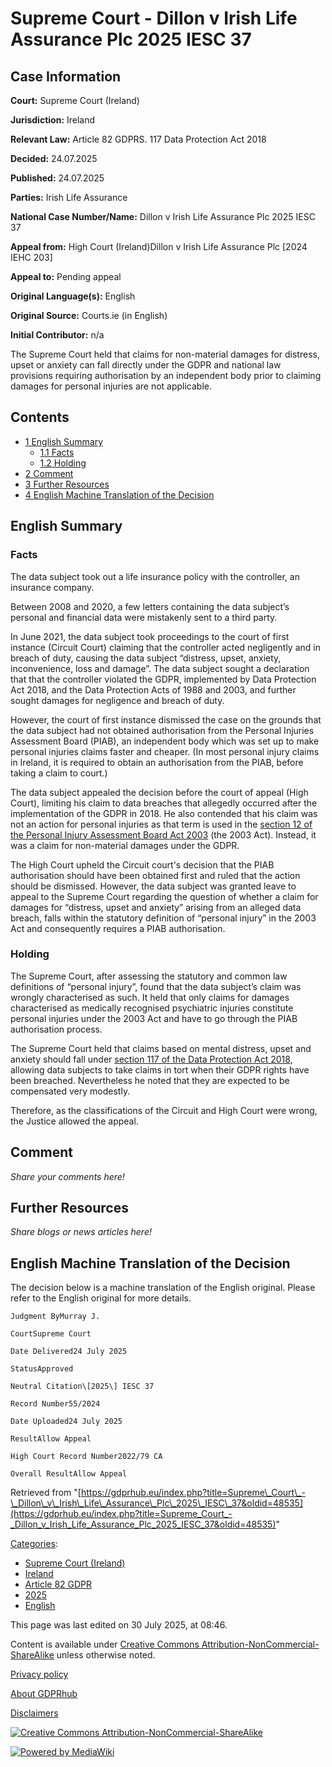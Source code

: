 # Supreme Court - Dillon v Irish Life Assurance Plc 2025 IESC 37

## Case Information

**Court:** Supreme Court (Ireland)

**Jurisdiction:** Ireland

**Relevant Law:** Article 82 GDPRS. 117 Data Protection Act 2018

**Decided:** 24.07.2025

**Published:** 24.07.2025

**Parties:** Irish Life Assurance

**National Case Number/Name:** Dillon v Irish Life Assurance Plc 2025 IESC 37

**Appeal from:** High Court (Ireland)Dillon v Irish Life Assurance Plc [2024 IEHC 203]

**Appeal to:** Pending appeal

**Original Language(s):** English

**Original Source:** Courts.ie (in English)

**Initial Contributor:** n/a

The Supreme Court held that claims for non-material damages for distress, upset or anxiety can fall directly under the GDPR and national law provisions requiring authorisation by an independent body prior to claiming damages for personal injuries are not applicable.

## Contents

*   [1 English Summary](#English_Summary)
    *   [1.1 Facts](#Facts)
    *   [1.2 Holding](#Holding)
*   [2 Comment](#Comment)
*   [3 Further Resources](#Further_Resources)
*   [4 English Machine Translation of the Decision](#English_Machine_Translation_of_the_Decision)

## English Summary

### Facts

The data subject took out a life insurance policy with the controller, an insurance company.

Between 2008 and 2020, a few letters containing the data subject’s personal and financial data were mistakenly sent to a third party.

In June 2021, the data subject took proceedings to the court of first instance (Circuit Court) claiming that the controller acted negligently and in breach of duty, causing the data subject “distress, upset, anxiety, inconvenience, loss and damage”. The data subject sought a declaration that that the controller violated the GDPR, implemented by Data Protection Act 2018, and the Data Protection Acts of 1988 and 2003, and further sought damages for negligence and breach of duty.

However, the court of first instance dismissed the case on the grounds that the data subject had not obtained authorisation from the Personal Injuries Assessment Board (PIAB), an independent body which was set up to make personal injuries claims faster and cheaper. (In most personal injury claims in Ireland, it is required to obtain an authorisation from the PIAB, before taking a claim to court.)

The data subject appealed the decision before the court of appeal (High Court), limiting his claim to data breaches that allegedly occurred after the implementation of the GDPR in 2018. He also contended that his claim was not an action for personal injuries as that term is used in the [section 12 of the Personal Injury Assessment Board Act 2003](https://www.irishstatutebook.ie/eli/2003/act/46/section/12/enacted/en/html) (the 2003 Act). Instead, it was a claim for non-material damages under the GDPR.

The High Court upheld the Circuit court's decision that the PIAB authorisation should have been obtained first and ruled that the action should be dismissed. However, the data subject was granted leave to appeal to the Supreme Court regarding the question of whether a claim for damages for “distress, upset and anxiety” arising from an alleged data breach, falls within the statutory definition of “personal injury” in the 2003 Act and consequently requires a PIAB authorisation.

### Holding

The Supreme Court, after assessing the statutory and common law definitions of “personal injury”, found that the data subject’s claim was wrongly characterised as such. It held that only claims for damages characterised as medically recognised psychiatric injuries constitute personal injuries under the 2003 Act and have to go through the PIAB authorisation process.

The Supreme Court held that claims based on mental distress, upset and anxiety should fall under [section 117 of the Data Protection Act 2018](https://www.irishstatutebook.ie/eli/2018/act/7/section/117/enacted/en/html#:~:text=\(1\)%20Subject%20to%20subsection%20\(,his%20or%20her%20personal%20data), allowing data subjects to take claims in tort when their GDPR rights have been breached. Nevertheless he noted that they are expected to be compensated very modestly.

Therefore, as the classifications of the Circuit and High Court were wrong, the Justice allowed the appeal.

## Comment

_Share your comments here!_

## Further Resources

_Share blogs or news articles here!_

## English Machine Translation of the Decision

The decision below is a machine translation of the English original. Please refer to the English original for more details.

```
Judgment ByMurray J.

CourtSupreme Court

Date Delivered24 July 2025

StatusApproved

Neutral Citation\[2025\] IESC 37

Record Number55/2024

Date Uploaded24 July 2025

ResultAllow Appeal

High Court Record Number2022/79 CA

Overall ResultAllow Appeal

```

Retrieved from "[https://gdprhub.eu/index.php?title=Supreme\_Court\_-\_Dillon\_v\_Irish\_Life\_Assurance\_Plc\_2025\_IESC\_37&oldid=48535](https://gdprhub.eu/index.php?title=Supreme_Court_-_Dillon_v_Irish_Life_Assurance_Plc_2025_IESC_37&oldid=48535)"

[Categories](/index.php?title=Special:Categories "Special:Categories"):

*   [Supreme Court (Ireland)](/index.php?title=Category:Supreme_Court_\(Ireland\) "Category:Supreme Court (Ireland)")
*   [Ireland](/index.php?title=Category:Ireland "Category:Ireland")
*   [Article 82 GDPR](/index.php?title=Category:Article_82_GDPR "Category:Article 82 GDPR")
*   [2025](/index.php?title=Category:2025 "Category:2025")
*   [English](/index.php?title=Category:English "Category:English")

This page was last edited on 30 July 2025, at 08:46.

Content is available under [Creative Commons Attribution-NonCommercial-ShareAlike](https://creativecommons.org/licenses/by-nc-sa/4.0/) unless otherwise noted.

[Privacy policy](/index.php?title=GDPRhub:Privacy_policy)

[About GDPRhub](/index.php?title=GDPRhub:About)

[Disclaimers](/index.php?title=GDPRhub:General_disclaimer)

[![Creative Commons Attribution-NonCommercial-ShareAlike](/resources/assets/licenses/cc-by-nc-sa.png)](https://creativecommons.org/licenses/by-nc-sa/4.0/)

[![Powered by MediaWiki](/resources/assets/poweredby_mediawiki_88x31.png)](https://www.mediawiki.org/)